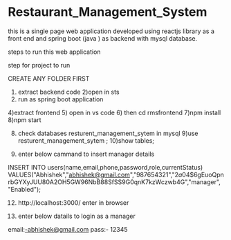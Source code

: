 # Restaurant_Management_System
this is a single page web application developed using reactjs library as a front end and  spring boot (java ) as backend with mysql database.

steps to run this web application


step for project to run

CREATE ANY FOLDER FIRST

1) extract backend code 
2)open in sts
3) run as spring boot application

4)extract frontend 
5) open in vs code 
6) then cd rmsfrontend 
7)npm install
8)npm start

8) check databases resturent_management_sytem in mysql
9)use resturent_management_sytem ;
10)show tables;

11) enter below cammand to insert manager details

INSERT INTO users(name,email,phone,password,role,currentStatus) VALUES("Abhishek","abhishek@gmail.com","987654321","$2a$04$6gEuoQpnrbGYXyJUU80A2OH5GW96NbB88SfSS9G0qnK7kzWczwb4G","manager", "Enabled"); 

12) http://localhost:3000/  enter in browser

13) enter below datails to login as a manager

email:-abhishek@gmail.com
pass:- 12345

